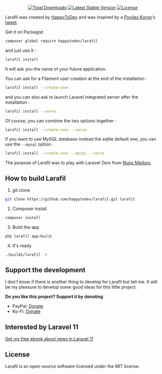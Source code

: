 <p align="center">
  <a href="https://packagist.org/packages/happytodev/larafil"><img src="https://img.shields.io/packagist/dt/happytodev/larafil.svg?style=flat-square" alt="Total Downloads" /></a>
  <a href="https://packagist.org/packages/happytodev/larafil"><img src="https://img.shields.io/packagist/v/happytodev/larafil?label=stable" alt="Latest Stable Version" /></a>
  <a href="https://packagist.org/packages/happytodev/larafil"><img src="https://img.shields.io/packagist/l/happytodev/larafil.svg" alt="License" /></a>
</p>


Larafil was created by [HappyToDev](https://github.com/happytodev) and was inspired by a [Povilas Korop](https://github.com/LaravelDaily)'s [tweet](https://x.com/povilaskorop/status/1784916290982826462?s=46&t=8FgNEQBLlkAK3L6Zwe_KyQ).

Get it on Packagist 

```bash
composer global require happytodev/larafil
```

and just use it :

```bash
larafil install
```

It will ask you the name of your future application.

You can ask for a Filament user creation at the end of the installation : 

```bash
larafil install --create-user
```

and you can also ask to launch Laravel integrated server after the installation :

```bash
larafil install --serve
```

Of course, you can combine the two options together :

```bash
larafil install --create-user --serve
```

If you want to use MySQL database instead the sqlite default one, you can use the `--mysql` option : 

```bash
larafil install --create-user --mysql --serve
```

The purpose of Larafil was to play with Laravel Zero from [Nuno Maduro](https://github.com/nunomaduro).

## How to build Larafil

1. git clone

```bash
git clone https://github.com/happytodev/larafil.git larafil
```

2. Composer install

```bash
composer install
```

3. Build the app

```bash
php larafil app:build
``` 

4. It's ready

```bash
./builds/larafil -V
```

## Support the development

I don't know if there is another thing to develop for Larafil but tell me. It will be my pleasure to develop some good ideas for this little project.

**Do you like this project? Support it by donating**

- PayPal: [Donate](https://www.paypal.com/donate/?hosted_button_id=VSVEWSM2U437Q)
- Ko-Fi: [Donate](https://ko-fi.com/happytodev/)

## Interested by Laravel 11

[Get my free ebook about news in Laravel 11](https://ko-fi.com/s/7a573b69b0)

## License

Larafil is an open-source software licensed under the MIT license.
